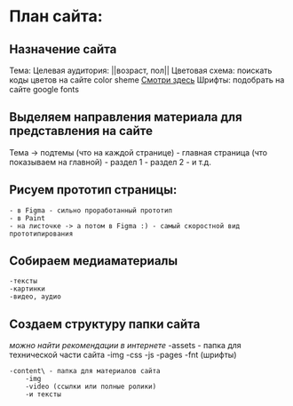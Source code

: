 # План сайта:

## Назначение сайта
Тема: 
Целевая аудитория: ||возраст, пол||
Цветовая схема: поискать коды цветов на сайте color sheme [Смотри здесь](https://colorscheme.ru/#3q12o7Tyiw0w0 "Выбранная схема цветов")
Шрифты: подобрать на сайте google fonts


## Выделяем направления материала для представления на сайте

Тема -> подтемы (что на каждой странице)
    - главная страница (что показываем на главной)
    - раздел 1
    - раздел 2
    - и т.д.

## Рисуем прототип страницы:
    - в Figma - сильно проработанный прототип
    - в Paint
    - на листочке -> а потом в Figma :) - самый скоростной вид прототипирования

## Собираем медиаматериалы
    -тексты
    -картинки
    -видео, аудио

## Создаем структуру папки сайта
*можно найти рекомендации в интернете*
    -assets - папка для технической части сайта
        -img
        -css
        -js
        -pages
        -fnt  (шрифты)

    -content\ - папка для материалов сайта
        -img
        -video (ссылки или полные ролики)
        -и тексты


